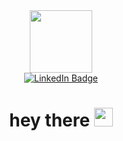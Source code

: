 <div id="header" align="center">
  <img src="https://media.tenor.com/-6m2vqRjKDEAAAAi/geek-girl.gif" width="100"/>
  <div id = "badges">
  <a href="https://www.linkedin.com/in/%D0%BB%D1%8E%D0%B1%D0%BE%D0%B2%D1%8C-%D0%B3%D0%BB%D0%B5%D0%B1%D0%BE%D0%B2%D0%B0-60916428a/">
      <img src="https://img.shields.io/badge/LinkedIn-blue?style=for-the-badge&logo=linkedin&logoColor=white" alt="LinkedIn Badge"/>
  </a>
  </div>
  <img src="https://komarev.com/ghpvc/?username=lyubovGB&style=flat-square&color=blue" alt=""/>
  <h1>
  hey there
    <img src="https://media.giphy.com/media/hvRJCLFzcasrR4ia7z/giphy.gif" width="30px"/>
  </h1>
</div>


<!--
**lyubovGB/lyubovGB** is a ✨ _special_ ✨ repository because its `README.md` (this file) appears on your GitHub profile.

Here are some ideas to get you started:

- 🔭 I’m currently working on ...
- 🌱 I’m currently learning ...
- 👯 I’m looking to collaborate on ...
- 🤔 I’m looking for help with ...
- 💬 Ask me about ...
- 📫 How to reach me: ...
- 😄 Pronouns: ...
- ⚡ Fun fact: ...
-->

